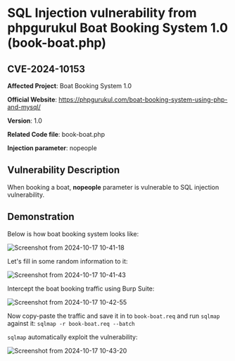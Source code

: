 # SQL Injection vulnerability from phpgurukul Boat Booking System 1.0 (book-boat.php)
## CVE-2024-10153

**Affected Project**: Boat Booking System 1.0

**Official Website**: https://phpgurukul.com/boat-booking-system-using-php-and-mysql/

**Version**: 1.0

**Related Code file**: book-boat.php

**Injection parameter**: nopeople

## Vulnerability Description

When booking a boat, **nopeople** parameter is vulnerable to SQL injection vulnerability.

## Demonstration
Below is how boat booking system looks like:

![Screenshot from 2024-10-17 10-41-18](https://github.com/user-attachments/assets/78ed07f8-0f9a-49da-b904-7ae0775da89d)


Let's fill in some random information to it:

![Screenshot from 2024-10-17 10-41-43](https://github.com/user-attachments/assets/4387680e-5df0-46da-bda4-ea8ca3e2efbb)

Intercept the boat booking traffic using Burp Suite:

![Screenshot from 2024-10-17 10-42-55](https://github.com/user-attachments/assets/939a59c2-d7aa-4725-85f0-8b59dd4b0f73)

Now copy-paste the traffic and save it in to `book-boat.req` and run `sqlmap` against it: `sqlmap -r book-boat.req --batch`

`sqlmap` automatically exploit the vulnerability:

![Screenshot from 2024-10-17 10-43-20](https://github.com/user-attachments/assets/ce58be7b-10d1-42eb-93d0-270aa6bab7ba)
